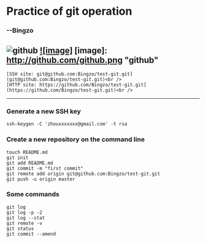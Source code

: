 Practice of git operation
==================================
### --Bingzo
![github](https://github.global.ssl.fastly.net/images/modules/open_graph/github-logo.png)
[![image]](http://www.github.com/)
[image]: http://github.com/github.png "github"
----------------------------------
    [SSH site: git@github.com:Bingzo/test-git.git](git@github.com:Bingzo/test-git.git)<br />
    [HTTP site: https://github.com/Bingzo/test-git.git](https://github.com/Bingzo/test-git.git)<br />
----------------------------------

### Generate a new SSH key
    ssh-keygen -C 'zhouxxxxxxx@gmail.com' -t rsa 

### Create a new repository on the command line
    touch README.md
    git init
    git add README.md
    git commit -m "first commit"
    git remote add origin git@github.com:Bingzo/test-git.git
    git push -u origin master
### Some commands
    git log
    git log -p -2
    git log --stat
    git remote -v
    git status
    git commit --amend
